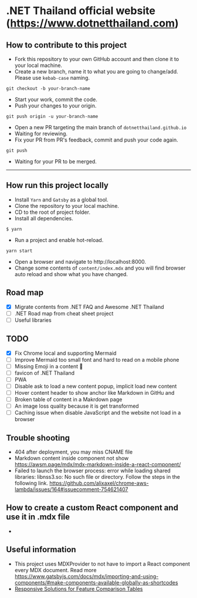 # .NET Thailand official website (https://www.dotnetthailand.com)

## How to contribute to this project
- Fork this repository to your own GitHub account and then clone it to your local machine.
- Create a new branch, name it to what you are going to change/add. Please use `kebab-case` naming.
```
git checkout -b your-branch-name
```
- Start your work, commit the code.
- Push your changes to your origin.
```
git push origin -u your-branch-name
```
- Open a new PR targeting the main branch of `dotnetthailand.github.io`
- Waiting for reviewing.
- Fix your PR from PR's feedback, commit and push your code again.
```
git push
```
- Waiting for your PR to be merged.

---

## How run this project locally
- Install `Yarn` and `Gatsby` as a global tool.
- Clone the repository to your local machine.
- CD to the root of project folder.
- Install all dependencies.
```
$ yarn
```
- Run a project and enable hot-reload.
```
yarn start
```
- Open a browser and navigate to http://localhost:8000.
- Change some contents of `content/index.mdx` and you will find browser auto reload and show what you have changed.

## Road map
- [x] Migrate contents from .NET FAQ and Awesome .NET Thailand
- [ ] .NET Road map from cheat sheet project
- [ ] Useful libraries

## TODO
- [x] Fix Chrome local and supporting Mermaid
- [ ] Improve Mermaid too small font and hard to read on a mobile phone
- [ ] Missing Emoji in a content :wave:
- [ ] favicon of .NET Thailand
- [ ] PWA
- [ ] Disable ask to load a new content popup, implicit load new content
- [ ] Hover content header to show anchor like Markdown in GitHu and
- [ ] Broken table of content in a Makrdown page
- [ ] An image loss quality because it is get transformed
- [ ] Caching issue when disable JavaScript and the website not load in a browser

## Trouble shooting
- 404 after deployment, you may miss CNAME file
- Markdown content inside component not show https://awsm.page/mdx/mdx-markdown-inside-a-react-component/
- Failed to launch the browser process: error while loading shared libraries: libnss3.so: No such file or directory.
  Follow the steps in the following link. https://github.com/alixaxel/chrome-aws-lambda/issues/164#issuecomment-754621407


## How to create a custom React component and use it in .mdx file
-


## Useful information
- This project uses MDXProvider to not have to import a React component every MDX document. Read more https://www.gatsbyjs.com/docs/mdx/importing-and-using-components/#make-components-available-globally-as-shortcodes
- [Responsive Solutions for Feature Comparison Tables](https://www.sitepoint.com/responsive-solutions-for-feature-comparison-tables/)
